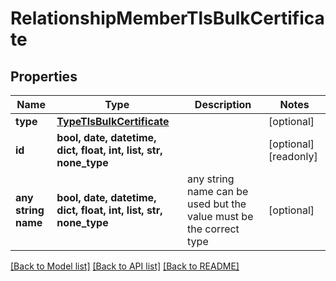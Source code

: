 # RelationshipMemberTlsBulkCertificate


## Properties
Name | Type | Description | Notes
------------ | ------------- | ------------- | -------------
**type** | [**TypeTlsBulkCertificate**](TypeTlsBulkCertificate.md) |  | [optional] 
**id** | **bool, date, datetime, dict, float, int, list, str, none_type** |  | [optional] [readonly] 
**any string name** | **bool, date, datetime, dict, float, int, list, str, none_type** | any string name can be used but the value must be the correct type | [optional]

[[Back to Model list]](../README.md#documentation-for-models) [[Back to API list]](../README.md#documentation-for-api-endpoints) [[Back to README]](../README.md)


